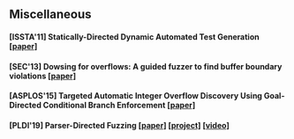 ## Miscellaneous
#### [ISSTA'11] Statically-Directed Dynamic Automated Test Generation [[paper]](http://bitblaze.cs.berkeley.edu/papers/testgen-issta11.pdf)

#### [SEC'13] Dowsing for overflows: A guided fuzzer to find buffer boundary violations [[paper]](https://www.cs.vu.nl/~herbertb/papers/dowser_usenixsec13.pdf)

#### [ASPLOS'15] Targeted Automatic Integer Overflow Discovery Using Goal-Directed Conditional Branch Enforcement [[paper]](https://people.csail.mit.edu/fanl/papers/diode-asplos2015.pdf)

#### [PLDI'19] Parser-Directed Fuzzing [[paper]](https://rahul.gopinath.org/resources/pldi2019/mathis2019parser.pdf) [[project]](https://drive.google.com/drive/folders/1OAgT9DPe_Nr2NI32KypK1sqmM0u1EYlQ) [[video]](https://www.youtube.com/watch?v=ypwppYHSz6A)
